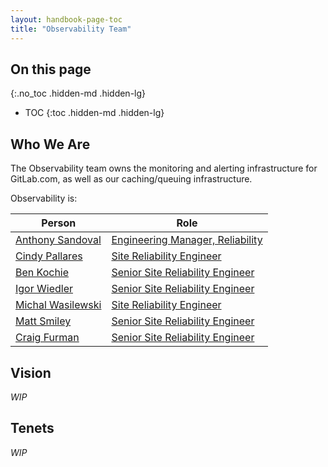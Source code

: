 ```yaml
---
layout: handbook-page-toc
title: "Observability Team"
---
```


## On this page
{:.no_toc .hidden-md .hidden-lg}

- TOC
{:toc .hidden-md .hidden-lg}

## Who We Are

The Observability team owns the monitoring and alerting infrastructure for GitLab.com, as well as our caching/queuing infrastructure.

Observability is:

| Person | Role |
| ------ | ------ |
|[Anthony Sandoval](/company/team/#ansdval)|[Engineering Manager, Reliability](https://about.gitlab.com/job-families/engineering/engineering-management-infrastructure/#engineering-manager-reliability)|
|[Cindy Pallares](/company/team/#cindy)|[Site Reliability Engineer](/job-families/engineering/site-reliability-engineer/)|
|[Ben Kochie](/company/team/#bjk-gitlab)|[Senior Site Reliability Engineer](/job-families/engineering/site-reliability-engineer/)|
|[Igor Wiedler](/company/team/#igorwwwwwwwwwwwwwwwwwwww)|[Senior Site Reliability Engineer](/job-families/engineering/site-reliability-engineer/)|
|[Michal Wasilewski](/company/team/#mwasilewski-gitlab)|[Site Reliability Engineer](/job-families/engineering/site-reliability-engineer/)|
|[Matt Smiley](/company/team/#msmiley)|[Senior Site Reliability Engineer](/job-families/engineering/site-reliability-engineer/)|
|[Craig Furman](/company/team/#craigf)|[Senior Site Reliability Engineer](/job-families/engineering/site-reliability-engineer/)|


## Vision

*WIP*

## Tenets

*WIP*
